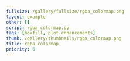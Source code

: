 ```yaml
---
fullsize: /gallery/fullsize/rgba_colormap.png
layout: example
other: []
script: rgba_colormap.py
tags: [boxfill, plot_enhancements]
thumb: /gallery/thumbnails/rgba_colormap.png
title: rgba_colormap
priority: 6
---
```


